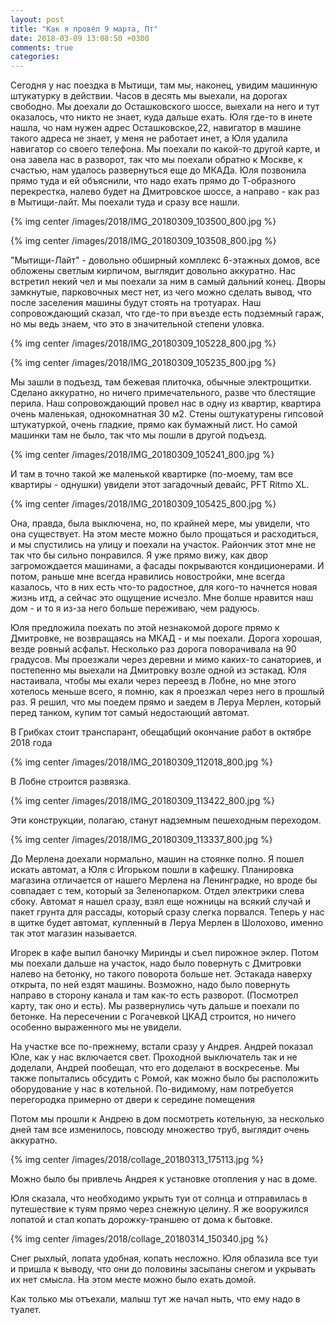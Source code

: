 ```yaml
---
layout: post
title: "Как я провёл 9 марта, Пт"
date: 2018-03-09 13:08:50 +0300
comments: true
categories: 
---
```

Сегодня у нас поездка в Мытищи, там мы, наконец, увидим машинную штукатурку в действии. Часов в десять мы выехали, на дорогах свободно. Мы доехали до Осташковского шоссе, выехали на него и тут оказалось, что никто не знает, куда дальше ехать. Юля где-то в инете нашла, чо нам нужен адрес Осташковское,22, навигатор в машине такого адреса не знает, у меня не работает инет, а Юля удалила навигатор со своего телефона. Мы поехали по какой-то другой карте, и она завела нас в разворот, так что мы поехали обратно к Москве, к счастью, нам удалось развернуться еще до МКАДа. Юля позвонила прямо туда и ей объяснили, что надо ехать прямо до Т-образного перекрестка, налево будет на Дмитровское шоссе, а направо - как раз в Мытищи-лайт. Мы поехали туда и сразу все нашли.

{% img center /images/2018/IMG_20180309_103500_800.jpg %}

{% img center /images/2018/IMG_20180309_103508_800.jpg %}

"Мытищи-Лайт" - довольно обширный комплекс 6-этажных домов, все обложены светлым кирпичом, выглядит довольно аккуратно. Нас встретил некий чел и мы поехали за ним в самый дальний конец. Дворы замкнутые, парковочных мест нет, из чего можно сделать вывод, что после заселения машины будут стоять на тротуарах. Наш сопровождающий сказал, что где-то при въезде есть подземный гараж, но мы ведь знаем, что это в значительной степени уловка.

{% img center /images/2018/IMG_20180309_105228_800.jpg %}

{% img center /images/2018/IMG_20180309_105235_800.jpg %}

Мы зашли в подъезд, там бежевая плиточка, обычные электрощитки. Сделано аккуратно, но ничего примечательного, разве что блестящие перила. Наш сопровождающий провел нас в одну из квартир, квартира очень маленькая, однокомнатная 30 м2. Стены оштукатурены гипсовой штукатуркой, очень гладкие, прямо как бумажный лист. Но самой машинки там не было, так что мы пошли в другой подъезд.

{% img center /images/2018/IMG_20180309_105241_800.jpg %}

И там в точно такой же маленькой квартирке (по-моему, там все квартиры - однушки) увидели этот загадочный девайс, PFT Ritmo XL.

{% img center /images/2018/IMG_20180309_105425_800.jpg %}

Она, правда, была выключена, но, по крайней мере, мы увидели, что она существует. На этом месте можно было прощаться и расходиться, и мы спустились на улицу и поехали на участок. Райончик этот мне не так что бы сильно понравился. Я уже прямо вижу, как двор загромождается машинами, а фасады покрываются кондиционерами. И потом, раньше мне всегда нравились новостройки, мне всегда казалось, что в них есть что-то радостное, для кого-то начнется новая жизнь итд, а сейчас это ощущение исчезло. Мне болше нравится наш дом - и то я из-за него больше переживаю, чем радуюсь.

Юля предложила поехать по этой незнакомой дороге прямо к Дмитровке, не возвращаясь на МКАД - и мы поехали. Дорога хорошая, везде ровный асфальт. Несколько раз дорога поворачивала на 90 градусов. Мы проезжали через деревни и мимо каких-то санаториев, и постепенно мы выехали на Дмитровку возле одной из эстакад. Юля настаивала, чтобы мы ехали через переезд в Лобне, но мне этого хотелось меньше всего, я помню, как я проезжал через него в прошлый раз. Я решил, что мы поедем прямо и заедем в Леруа Мерлен, который перед танком, купим тот самый недостающий автомат.

В Грибках стоит транспарант, обещабщий окончание работ в октябре 2018 года

{% img center /images/2018/IMG_20180309_112018_800.jpg %}

В Лобне строится развязка.

{% img center /images/2018/IMG_20180309_113422_800.jpg %}

Эти конструкции, полагаю, станут надземным пешеходным переходом.

{% img center /images/2018/IMG_20180309_113337_800.jpg %}

До Мерлена доехали нормально, машин на стоянке полно. Я пошел искать автомат, а Юля с Игорьком пошли в кафешку. Планировка магазина отличается от нашего Мерлена на Ленинградке, но вроде бы совпадает с тем, который за Зеленопарком. Отдел электрики слева сбоку. Автомат я нашел сразу, взял еще ножницы на всякий случай и пакет грунта для рассады, который сразу слегка порвался. Теперь у нас в щитке будет автомат, купленный в Леруа Мерлен в Шолохово, именно так этот магазин называется.

Игорек в кафе выпил баночку Миринды и съел пирожное эклер. Потом мы поехали дальше на участок, надо было повернуть с Дмитровки налево на бетонку, но такого поворота больше нет. Эстакада наверху открыта, по ней ездят машины. Возможно, надо было повернуть направо в сторону канала и там как-то есть разворот. (Посмотрел карту, так оно и есть). Мы развернулись чуть дальше и поехали по бетонке. На пересечении с Рогачевкой ЦКАД строится, но ничего особенно выраженного мы не увидели.

На участке все по-прежнему, встали сразу у Андрея. Андрей показал Юле, как у нас включается свет. Проходной выключатель так и не доделали, Андрей пообещал, что его доделают в воскресенье. Мы также попытались обсудить с Ромой, как можно было бы расположить оборудование у нас в котельной. По-видимому, нам потребуется перегородка примерно от двери к середине помещения

Потом мы прошли к Андрею в дом посмотреть котельную, за несколько дней там все изменилось, повсюду множество труб, выглядит очень аккуратно.

{% img center /images/2018/collage_20180313_175113.jpg %}

Можно было бы привлечь Андрея к установке отопления у нас в доме.

Юля сказала, что необходимо укрыть туи от солнца и отправилась в путешествие к туям прямо через снежную целину. Я же вооружился лопатой и стал копать дорожку-траншею от дома к бытовке.

{% img center /images/2018/collage_20180314_150340.jpg %}

Снег рыхлый, лопата удобная, копать несложно. Юля облазила все туи и пришла к выводу, что они до половины засыпаны снегом и укрывать их нет смысла. На этом месте можно было ехать домой.

Как только мы отъехали, малыш тут же начал ныть, что ему надо в туалет.